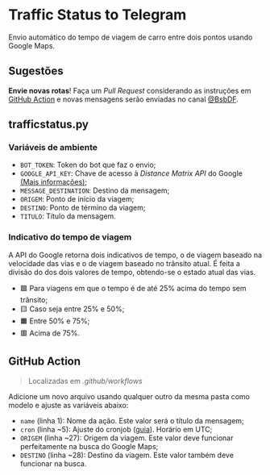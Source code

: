 # Traffic Status to Telegram

Envio automático do tempo de viagem de carro entre dois pontos usando Google Maps.

## Sugestões

**Envie novas rotas**! Faça um *Pull Request* considerando as instruções em [GitHub Action](#github-action) e novas mensagens serão enviadas no canal [@BsbDF](https://t.me/BsbDF).

## trafficstatus.py

### Variáveis de ambiente

* `BOT_TOKEN`: Token do bot que faz o envio;
* `GOOGLE_API_KEY`: Chave de acesso à *Distance Matrix API* do Google [(Mais informações)](https://developers.google.com/maps/documentation/distance-matrix/overview?hl=pt-br);
* `MESSAGE_DESTINATION`: Destino da mensagem;
* `ORIGEM`: Ponto de início da viagem;
* `DESTINO`: Ponto de término da viagem;
* `TITULO`: Título da mensagem.

### Indicativo do tempo de viagem

A API do Google retorna dois indicativos de tempo, o de viagem baseado na velocidade das vias e o de viagem baseado no trânsito atual. É feita a divisão do dos dois valores de tempo, obtendo-se o estado atual das vias.

* 🟩 Para viagens em que o tempo é de até 25% acima do tempo sem trânsito;
* 🟨 Caso seja entre 25% e 50%;
* 🟧 Entre 50% e 75%;
* 🟥 Acima de 75%.

## GitHub Action

> Localizadas em *.github/workflows*

Adicione um novo arquivo usando qualquer outro da mesma pasta como modelo e ajuste as variáveis abaixo:

* `name` (linha 1): Nome da ação. Este valor será o título da mensagem;
* `cron` (linha ~5): Ajuste do cronjob ([guia](https://crontab.guru/)). Horário em UTC;
* `ORIGEM` (linha ~27): Origem da viagem. Este valor deve funcionar perfeitamente na busca do Google Maps;
* `DESTINO` (linha ~28): Destino da viagem. Este valor também deve funcionar na busca.
